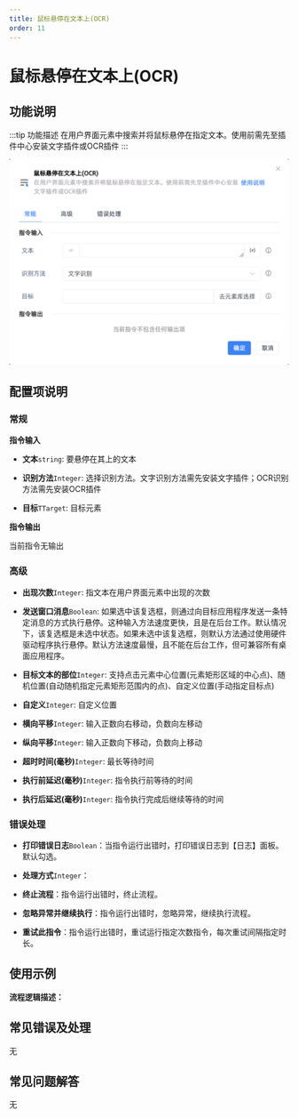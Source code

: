 ```yaml
---
title: 鼠标悬停在文本上(OCR)
order: 11
---
```


# 鼠标悬停在文本上(OCR)

## 功能说明

:::tip 功能描述
在用户界面元素中搜索并将鼠标悬停在指定文本。使用前需先至插件中心安装文字插件或OCR插件
:::

![鼠标悬停在文本上(OCR)](../../assets/鼠标悬停在文本上(OCR)_command.png)

## 配置项说明

### 常规

**指令输入**

- **文本**`string`: 要悬停在其上的文本

- **识别方法**`Integer`: 选择识别方法。文字识别方法需先安装文字插件；OCR识别方法需先安装OCR插件

- **目标**`TTarget`: 目标元素


**指令输出**

当前指令无输出

### 高级

- **出现次数**`Integer`: 指文本在用户界面元素中出现的次数

- **发送窗口消息**`Boolean`: 如果选中该复选框，则通过向目标应用程序发送一条特定消息的方式执行悬停。这种输入方法速度更快，且是在后台工作。默认情况下，该复选框是未选中状态。如果未选中该复选框，则默认方法通过使用硬件驱动程序执行悬停。默认方法速度最慢，且不能在后台工作，但可兼容所有桌面应用程序。

- **目标文本的部位**`Integer`: 支持点击元素中心位置(元素矩形区域的中心点)、随机位置(自动随机指定元素矩形范围内的点)、自定义位置(手动指定目标点)

- **自定义**`Integer`: 自定义位置

- **横向平移**`Integer`: 输入正数向右移动，负数向左移动

- **纵向平移**`Integer`: 输入正数向下移动，负数向上移动

- **超时时间(毫秒)**`Integer`: 最长等待时间

- **执行前延迟(毫秒)**`Integer`: 指令执行前等待的时间

- **执行后延迟(毫秒)**`Integer`: 指令执行完成后继续等待的时间

### 错误处理

- **打印错误日志**`Boolean`：当指令运行出错时，打印错误日志到【日志】面板。默认勾选。

- **处理方式**`Integer`：

 - **终止流程**：指令运行出错时，终止流程。

 - **忽略异常并继续执行**：指令运行出错时，忽略异常，继续执行流程。

 - **重试此指令**：指令运行出错时，重试运行指定次数指令，每次重试间隔指定时长。

## 使用示例

**流程逻辑描述：** 

## 常见错误及处理

无

## 常见问题解答

无

